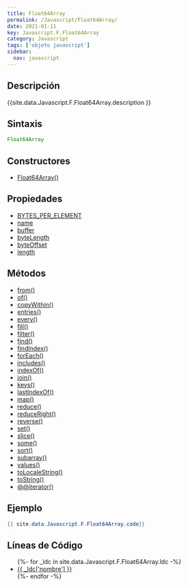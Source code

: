```yaml
---
title: Float64Array
permalink: /Javascript/Float64Array/
date: 2021-01-11
key: Javascript.F.Float64Array
category: Javascript
tags: ['objeto javascript']
sidebar: 
  nav: javascript
---
```


## Descripción
{{site.data.Javascript.F.Float64Array.description }}

## Sintaxis
~~~javascript
Float64Array
~~~

## Constructores
* [Float64Array()](/Javascript/Float64Array/Float64Array/)

## Propiedades
* [BYTES_PER_ELEMENT](/Javascript/Float64Array/BYTES_PER_ELEMENT)
* [name](/Javascript/Float64Array/name)
* [buffer](/Javascript/Float64Array/buffer)
* [byteLength](/Javascript/Float64Array/byteLength)
* [byteOffset](/Javascript/Float64Array/byteOffset)
* [length](/Javascript/Float64Array/length)

## Métodos
* [from()](/Javascript/Float64Array/from)
* [of()](/Javascript/Float64Array/of)
* [copyWithin()](/Javascript/Float64Array/copyWithin)
* [entries()](/Javascript/Float64Array/entries)
* [every()](/Javascript/Float64Array/every)
* [fill()](/Javascript/Float64Array/fill)
* [filter()](/Javascript/Float64Array/filter)
* [find()](/Javascript/Float64Array/find)
* [findIndex()](/Javascript/Float64Array/findIndex)
* [forEach()](/Javascript/Float64Array/forEach)
* [includes()](/Javascript/Float64Array/includes)
* [indexOf()](/Javascript/Float64Array/indexOf)
* [join()](/Javascript/Float64Array/join)
* [keys()](/Javascript/Float64Array/keys)
* [lastIndexOf()](/Javascript/Float64Array/lastIndexOf)
* [map()](/Javascript/Float64Array/map)
* [reduce()](/Javascript/Float64Array/reduce)
* [reduceRight()](/Javascript/Float64Array/reduceRight)
* [reverse()](/Javascript/Float64Array/reverse)
* [set()](/Javascript/Float64Array/set)
* [slice()](/Javascript/Float64Array/slice)
* [some()](/Javascript/Float64Array/some)
* [sort()](/Javascript/Float64Array/sort)
* [subarray()](/Javascript/Float64Array/subarray)
* [values()](/Javascript/Float64Array/values)
* [toLocaleString()](/Javascript/Float64Array/toLocaleString)
* [toString()](/Javascript/Float64Array/toString)
* [@@iterator()](/Javascript/Float64Array/@@iterator)

## Ejemplo
~~~java
{{ site.data.Javascript.F.Float64Array.code}}
~~~

## Líneas de Código
<ul>
{%- for _ldc in site.data.Javascript.F.Float64Array.ldc -%}
   <li>
       <a href="{{_ldc['url'] }}">{{ _ldc['nombre'] }}</a>
   </li>
{%- endfor -%}
</ul>
